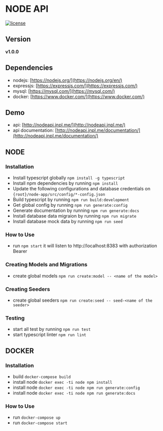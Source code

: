 # NODE API
[![license](https://img.shields.io/github/license/mashape/apistatus.svg)]()


## Version
**v1.0.0**


## Dependencies
* nodejs: [https://nodejs.org/](https://nodejs.org/en/)
* expressjs: [https://expressjs.com/](https://expressjs.com/)
* mysql: [https://mysql.com/](https://mysql.com/)
* docker: [https://www.docker.com/](https://www.docker.com/)


## Demo
* api: [http://nodeapi.jnpl.me/](http://nodeapi.jnpl.me/)
* api documentation: [http://nodeapi.jnpl.me/documentation/](http://nodeapi.jnpl.me/documentation/)


## NODE
### Installation
* Install typescript globally `npm install -g typescript`
* Install npm dependencies by running `npm install`
* Update the following configurations and database credentials on `{root}/node-app/src/config/*-config.json`
* Build typescript by running `npm run build:development`
* Get global config by running `npm run generate:config`
* Generate documentation by running `npm run generate:docs`
* Install database data migraion by running `npm run migrate`
* Install database mock data by running `npm run seed`

### How to Use
* run `npm start` it will listen to http://localhost:8383 with authorization Bearer

### Creating Models and Migrations
* create global models `npm run create:model -- <name of the model>`

### Creating Seeders
* create global seeders `npm run create:seed -- seed-<name of the seeder>`

### Testing
* start all test by running `npm run test`
* start typescript linter `npm run lint`


## DOCKER
### Installation
* build `docker-compose build`
* install node `docker exec -ti node npm install`
* install node `docker exec -ti node npm run generate:config`
* install node `docker exec -ti node npm run generate:docs`

### How to Use
* run `docker-compose up`
* run `docker-compose start`
